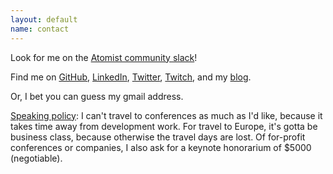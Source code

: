 ```yaml
---
layout: default
name: contact
---
```

Look for me on the [Atomist community slack](https://join.atomist.com)! 

Find me on [GitHub](https://github.com/jessitron), [LinkedIn](http://www.linkedin.com/profile/view?id=1359958), [Twitter](http://twitter.com/jessitron),
[Twitch](https://twitch.tv/jessitronica),
and my [blog](http://blog.jessitron.com).

Or, I bet you can guess my gmail address.

<u>Speaking policy</u>: I can't travel to conferences as much as I'd like,
because it takes time away from development work. For travel to Europe, it's
gotta be business class, because otherwise the travel days are lost. Of for-profit
conferences or companies, I also ask for a keynote honorarium of $5000 (negotiable).
